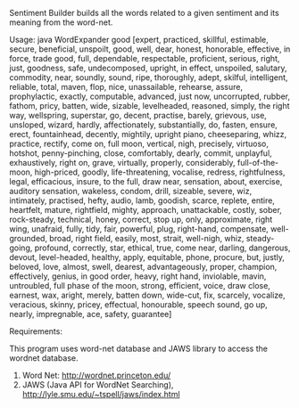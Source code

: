 Sentiment Builder builds all the words related to a given sentiment and its meaning from the word-net.

Usage: java WordExpander good
[expert, practiced, skillful, estimable, secure, beneficial, unspoilt, good, well, dear, honest, honorable, effective, in force, trade good, full, dependable, respectable, proficient, serious, right, just, goodness, safe, undecomposed, upright, in effect, unspoiled, salutary, commodity, near, soundly, sound, ripe, thoroughly, adept, skilful, intelligent, reliable, total, maven, flop, nice, unassailable, rehearse, assure, prophylactic, exactly, computable, advanced, just now, uncorrupted, rubber, fathom, pricy, batten, wide, sizable, levelheaded, reasoned, simply, the right way, wellspring, superstar, go, decent, practise, barely, grievous, use, unsloped, wizard, hardly, affectionately, substantially, do, fasten, ensure, erect, fountainhead, decently, mightily, upright piano, cheeseparing, whizz, practice, rectify, come on, full moon, vertical, nigh, precisely, virtuoso, hotshot, penny-pinching, close, comfortably, dearly, commit, unplayful, exhaustively, right on, grave, virtually, properly, considerably, full-of-the-moon, high-priced, goodly, life-threatening, vocalise, redress, rightfulness, legal, efficacious, insure, to the full, draw near, sensation, about, exercise, auditory sensation, wakeless, condom, drill, sizeable, severe, wiz, intimately, practised, hefty, audio, lamb, goodish, scarce, replete, entire, heartfelt, mature, rightfield, mighty, approach, unattackable, costly, sober, rock-steady, technical, honey, correct, stop up, only, approximate, right wing, unafraid, fully, tidy, fair, powerful, plug, right-hand, compensate, well-grounded, broad, right field, easily, most, strait, well-nigh, whiz, steady-going, profound, correctly, star, ethical, true, come near, darling, dangerous, devout, level-headed, healthy, apply, equitable, phone, procure, but, justly, beloved, love, almost, swell, dearest, advantageously, proper, champion, effectively, genius, in good order, heavy, right hand, inviolable, mavin, untroubled, full phase of the moon, strong, efficient, voice, draw close, earnest, wax, aright, merely, batten down, wide-cut, fix, scarcely, vocalize, veracious, skinny, pricey, effectual, honourable, speech sound, go up, nearly, impregnable, ace, safety, guarantee]

Requirements:

This program uses word-net database and JAWS library to access the wordnet database.
1. Word Net: http://wordnet.princeton.edu/
2. JAWS (Java API for WordNet Searching), http://lyle.smu.edu/~tspell/jaws/index.html
